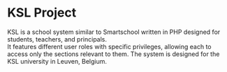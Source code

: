 # KSL Project

KSL is a school system similar to Smartschool written in PHP designed for students, teachers, and principals.  
It features different user roles with specific privileges, allowing each to access only the sections relevant to them.
The system is designed for the KSL university in Leuven, Belgium.
